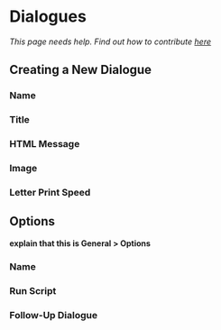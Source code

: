 # Dialogues

*This page needs help. Find out how to contribute [here](../../how-to-contribute.md)*

## Creating a New Dialogue

### Name

### Title

### HTML Message

### Image

### Letter Print Speed

## Options

**explain that this is General > Options**

### Name

### Run Script

### Follow-Up Dialogue



